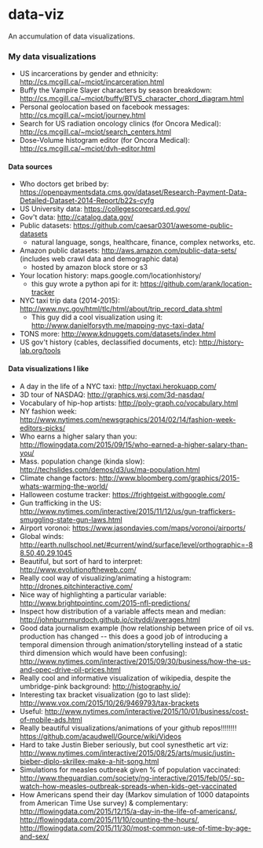 # data-viz
An accumulation of data visualizations.

### My data visualizations
- US incarcerations by gender and ethnicity: http://cs.mcgill.ca/~mciot/incarceration.html 
- Buffy the Vampire Slayer characters by season breakdown: http://cs.mcgill.ca/~mciot/buffy/BTVS_character_chord_diagram.html
- Personal geolocation based on facebook messages: http://cs.mcgill.ca/~mciot/journey.html
- Search for US radiation oncology clinics (for Oncora Medical): http://cs.mcgill.ca/~mciot/search_centers.html
- Dose-Volume histogram editor (for Oncora Medical): http://cs.mcgill.ca/~mciot/dvh-editor.html

#### Data sources
- Who doctors get bribed by: https://openpaymentsdata.cms.gov/dataset/Research-Payment-Data-Detailed-Dataset-2014-Report/b22s-cyfg
- US University data: https://collegescorecard.ed.gov/
- Gov't data: http://catalog.data.gov/
- Public datasets: https://github.com/caesar0301/awesome-public-datasets
  - natural language, songs, healthcare, finance, complex networks, etc.
- Amazon public datasets: http://aws.amazon.com/public-data-sets/ (includes web crawl data and demographic data)
  - hosted by amazon block store or s3
- Your location history: maps.google.com/locationhistory/
  - this guy wrote a python api for it: https://github.com/arank/location-tracker
- NYC taxi trip data (2014-2015): http://www.nyc.gov/html/tlc/html/about/trip_record_data.shtml
  - This guy did a cool visualization using it: http://www.danielforsyth.me/mapping-nyc-taxi-data/
- TONS more: http://www.kdnuggets.com/datasets/index.html
- US gov't history (cables, declassified documents, etc): http://history-lab.org/tools

#### Data visualizations I like
- A day in the life of a NYC taxi: http://nyctaxi.herokuapp.com/
- 3D tour of NASDAQ: http://graphics.wsj.com/3d-nasdaq/
- Vocabulary of hip-hop artists: http://poly-graph.co/vocabulary.html
- NY fashion week: http://www.nytimes.com/newsgraphics/2014/02/14/fashion-week-editors-picks/
- Who earns a higher salary than you: http://flowingdata.com/2015/09/15/who-earned-a-higher-salary-than-you/
- Mass. population change (kinda slow): http://techslides.com/demos/d3/us/ma-population.html
- Climate change factors: http://www.bloomberg.com/graphics/2015-whats-warming-the-world/
- Halloween costume tracker: https://frightgeist.withgoogle.com/
- Gun trafficking in the US: http://www.nytimes.com/interactive/2015/11/12/us/gun-traffickers-smuggling-state-gun-laws.html
- Airport voronoi: https://www.jasondavies.com/maps/voronoi/airports/
- Global winds: http://earth.nullschool.net/#current/wind/surface/level/orthographic=-88.50,40.29,1045
- Beautiful, but sort of hard to interpret: http://www.evolutionoftheweb.com/
- Really cool way of visualizing/animating a histogram: http://drones.pitchinteractive.com/
- Nice way of highlighting a particular variable: http://www.brightpointinc.com/2015-nfl-predictions/
- Inspect how distribution of a variable affects mean and median: http://johnburnmurdoch.github.io/cityddj/averages.html
- Good data journalism example (how relationship between price of oil vs. production has changed -- this does a good job of introducing a temporal dimension through animation/storytelling instead of a static third dimension which would have been confusing): http://www.nytimes.com/interactive/2015/09/30/business/how-the-us-and-opec-drive-oil-prices.html
- Really cool and informative visualization of wikipedia, despite the umbridge-pink background: http://histography.io/
- Interesting tax bracket visualization (go to last slide): http://www.vox.com/2015/10/26/9469793/tax-brackets
- Useful: http://www.nytimes.com/interactive/2015/10/01/business/cost-of-mobile-ads.html
- Really beautiful visualizations/animations of your github repos!!!!!!!! https://github.com/acaudwell/Gource/wiki/Videos
- Hard to take Justin Bieber seriously, but cool synesthetic art viz: http://www.nytimes.com/interactive/2015/08/25/arts/music/justin-bieber-diplo-skrillex-make-a-hit-song.html
- Simulations for measles outbreak given % of population vaccinated: http://www.theguardian.com/society/ng-interactive/2015/feb/05/-sp-watch-how-measles-outbreak-spreads-when-kids-get-vaccinated
- How Americans spend their day (Markov simulation of 1000 datapoints from American Time Use survey) & complementary: http://flowingdata.com/2015/12/15/a-day-in-the-life-of-americans/, http://flowingdata.com/2015/11/10/counting-the-hours/, http://flowingdata.com/2015/11/30/most-common-use-of-time-by-age-and-sex/
